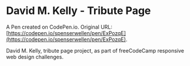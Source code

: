 # David M. Kelly - Tribute Page

A Pen created on CodePen.io. Original URL: [https://codepen.io/spenserwellen/pen/ExPozqE](https://codepen.io/spenserwellen/pen/ExPozqE).

David M. Kelly, tribute page project, as part of freeCodeCamp responsive web design challenges.
